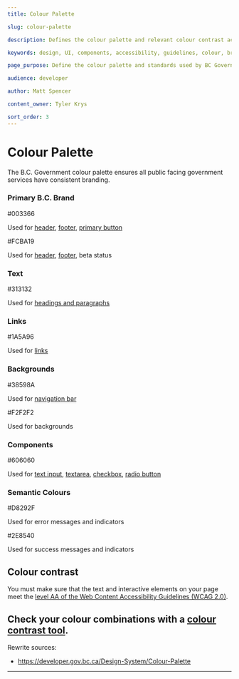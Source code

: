 ```yaml
---
title: Colour Palette

slug: colour-palette

description: Defines the colour palette and relevant colour contrast accessibility standards

keywords: design, UI, components, accessibility, guidelines, colour, branding

page_purpose: Define the colour palette and standards used by BC Government webpages and link to relevant resources

audience: developer

author: Matt Spencer

content_owner: Tyler Krys

sort_order: 3
---
```


# Colour Palette

The B.C. Government colour palette ensures all public facing government services have consistent branding.

### Primary B.C. Brand

<!-- The rewrite source for this section had containers with background colours acting as colour swatches, need advice to recreate these in markdown, or otherwise how to proceed -->

\#003366

Used for [header](Header-Basic), [footer](/Footer-Basic), [primary button](/Primary-Button)

\#FCBA19

Used for [header](/Header-Basic), [footer](Footer-Basic), beta status

### Text

\#313132

Used for [headings and paragraphs](/Typography)

### Links

\#1A5A96

Used for [links](Links)

### Backgrounds

\#38598A

Used for [navigation bar](/Navigation-Bar-Basic)

\#F2F2F2

Used for backgrounds

### Components

\#606060

Used for [text input](/Text-Input), [textarea](/Textarea), [checkbox](/Checkbox), [radio button](Radio-Button)

### Semantic Colours

\#D8292F

Used for error messages and indicators

\#2E8540

Used for success messages and indicators

## Colour contrast

You must make sure that the text and interactive elements on your page meet the [level AA of the Web Content Accessibility Guidelines (WCAG 2.0)](https://www.w3.org/TR/UNDERSTANDING-WCAG20/visual-audio-contrast-contrast.html#larger-scaledef).

Check your colour combinations with a [colour contrast tool](https://webaim.org/resources/contrastchecker/).
---
Rewrite sources:
* https://developer.gov.bc.ca/Design-System/Colour-Palette
---
